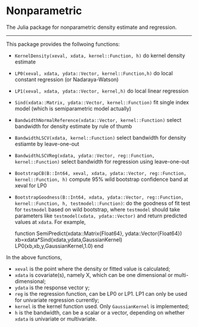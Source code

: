 # Nonparametric
The Julia package for nonparametric density estimate and regression.

-----------------------------------------

This package provides the follwoing functions:
 - `KernelDensity(xeval, xdata, kernel::Function, h)` do kernel density estimate
 - `LP0(xeval, xdata, ydata::Vector, kernel::Function,h)` do local constant regression (or Nadaraya-Watson)
 - `LP1(xeval, xdata, ydata::Vector, kernel,h)` do local linear regression
 - `Sind(xdata::Matrix, ydata::Vector, kernel::Function)` fit single index model (which is semiparametric model actually)
 - `BandwidthNormalReference(xdata::Vector, kernel::Function)` select bandwidth for density estimate by rule of thumb
 - `BandwidthLSCV(xdata, kernel::Function)` select bandwidth for density estiamte by leave-one-out
 - `BandwidthLSCVReg(xdata, ydata::Vector, reg::Function, kernel::Function)` select bandwidth for regression using leave-one-out
 - `BootstrapCB(B::Int64, xeval, xdata, ydata::Vector, reg::Function, kernel::Function, h)` compute 95% wild bootstrap confidence band at xeval for LP0 
 - `BootstrapGoodness(B::Int64, xdata, ydata::Vector, reg::Function, kernel::Function, h, testmodel::Function)`: do the goodness of fit test for `testmodel` based on wild bootstrap, where `testmodel` should take parameters like `testmodel(xdata, ydata::Vector)` and return predicted values at `xdata`. For example, 

    function SemiPredict(xdata::Matrix{Float64}, ydata::Vector{Float64})
      xb=xdata*Sind(xdata,ydata,GaussianKernel)
      LP0(xb,xb,y,GaussianKernel,1.0)
    end
  

In the above functions, 
 - `xeval` is the point where the density or fitted value is calculated; 
 - `xdata` is covariate(s), namely X, which can be one dimensional or multi-dimensional; 
 - `ydata` is the response vector y; 
 - `reg` is the regression function, can be LP0 or LP1. LP1 can only be used for univariate regression currently; 
 - `kernel` is the kernel function used. Only `GaussianKernel` is implemented; 
 - `h` is the bandwidth, can be a scalar or a vector, depending on whether `xdata` is univariate or multivariate.




